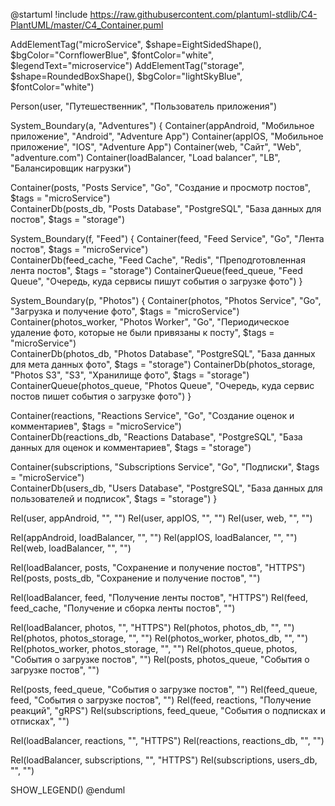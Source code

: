 @startuml
!include https://raw.githubusercontent.com/plantuml-stdlib/C4-PlantUML/master/C4_Container.puml

AddElementTag("microService", $shape=EightSidedShape(), $bgColor="CornflowerBlue", $fontColor="white", $legendText="microservice")
AddElementTag("storage", $shape=RoundedBoxShape(), $bgColor="lightSkyBlue", $fontColor="white")

Person(user, "Путешественник", "Пользователь приложения")

System_Boundary(a, "Adventures") {
   Container(appAndroid, "Мобильное приложение", "Android", "Adventure App")
   Container(appIOS, "Мобильное приложение", "IOS", "Adventure App")
   Container(web, "Сайт", "Web", "adventure.com")
   Container(loadBalancer, "Load balancer", "LB", "Балансировщик нагрузки")

   Container(posts, "Posts Service", "Go", "Создание и просмотр постов", $tags = "microService")      
   ContainerDb(posts_db, "Posts Database", "PostgreSQL", "База данных для постов", $tags = "storage")

System_Boundary(f, "Feed") {
   Container(feed, "Feed Service", "Go", "Лента постов", $tags = "microService")      
   ContainerDb(feed_cache, "Feed Cache", "Redis", "Преподготовленная лента постов", $tags = "storage")
   ContainerQueue(feed_queue, "Feed Queue", "Очередь, куда сервисы пишут события о загрузке фото") 
}          

System_Boundary(p, "Photos") {
   Container(photos, "Photos Service", "Go", "Загрузка и получение фото", $tags = "microService") 
   Container(photos_worker, "Photos Worker", "Go", "Периодическое удаление фото, которые не были привязаны к посту", $tags = "microService")           
   ContainerDb(photos_db, "Photos Database", "PostgreSQL", "База данных для мета данных фото", $tags = "storage")
   ContainerDb(photos_storage, "Photos S3", "S3", "Хранилище фото", $tags = "storage")
   ContainerQueue(photos_queue, "Photos Queue", "Очередь, куда сервис постов пишет события о загрузке фото") 
}     
   
   Container(reactions, "Reactions Service", "Go", "Создание оценок и комментариев", $tags = "microService")      
   ContainerDb(reactions_db, "Reactions Database", "PostgreSQL", "База данных для оценок и комментариев", $tags = "storage") 
   
   Container(subscriptions, "Subscriptions Service", "Go", "Подписки", $tags = "microService")      
   ContainerDb(users_db, "Users Database", "PostgreSQL", "База данных для пользователей и подписок", $tags = "storage")
}

Rel(user, appAndroid, "", "")
Rel(user, appIOS, "", "")
Rel(user, web, "", "")

Rel(appAndroid, loadBalancer, "", "")
Rel(appIOS, loadBalancer, "", "")
Rel(web, loadBalancer, "", "")

Rel(loadBalancer, posts, "Сохранение и получение постов", "HTTPS")
Rel(posts, posts_db, "Сохранение и получение постов", "")

Rel(loadBalancer, feed, "Получение ленты постов", "HTTPS")
Rel(feed, feed_cache, "Получение и сборка ленты постов", "")

Rel(loadBalancer, photos, "", "HTTPS")
Rel(photos, photos_db, "", "")
Rel(photos, photos_storage, "", "")
Rel(photos_worker, photos_db, "", "")
Rel(photos_worker, photos_storage, "", "")
Rel(photos_queue, photos, "События о загрузке постов", "")
Rel(posts, photos_queue, "События о загрузке постов", "")

Rel(posts, feed_queue, "События о загрузке постов", "")
Rel(feed_queue, feed, "События о загрузке постов", "")
Rel(feed, reactions, "Получение реакций", "gRPS")
Rel(subscriptions, feed_queue, "События о подписках и отписках", "")


Rel(loadBalancer, reactions, "", "HTTPS")
Rel(reactions, reactions_db, "", "")

Rel(loadBalancer, subscriptions, "", "HTTPS")
Rel(subscriptions, users_db, "", "")


SHOW_LEGEND()
@enduml
